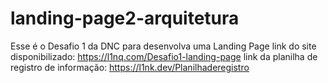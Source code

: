 # landing-page2-arquitetura
Esse é o Desafio 1 da DNC para desenvolva uma Landing Page
link do site disponibilizado: https://l1nq.com/Desafio1-landing-page
link da planilha de registro de informação: https://l1nk.dev/Planilhaderegistro
